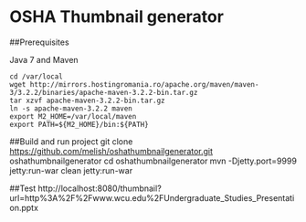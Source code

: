 OSHA Thumbnail generator
========================

##Prerequisites

Java 7 and Maven

    cd /var/local
    wget http://mirrors.hostingromania.ro/apache.org/maven/maven-3/3.2.2/binaries/apache-maven-3.2.2-bin.tar.gz
    tar xzvf apache-maven-3.2.2-bin.tar.gz
    ln -s apache-maven-3.2.2 maven
    export M2_HOME=/var/local/maven
    export PATH=${M2_HOME}/bin:${PATH}

##Build and run project
    git clone https://github.com/melish/oshathumbnailgenerator.git oshathumbnailgenerator
    cd oshathumbnailgenerator
    mvn -Djetty.port=9999 jetty:run-war clean jetty:run-war

##Test
    http://localhost:8080/thumbnail?url=http%3A%2F%2Fwww.wcu.edu%2FUndergraduate_Studies_Presentation.pptx

